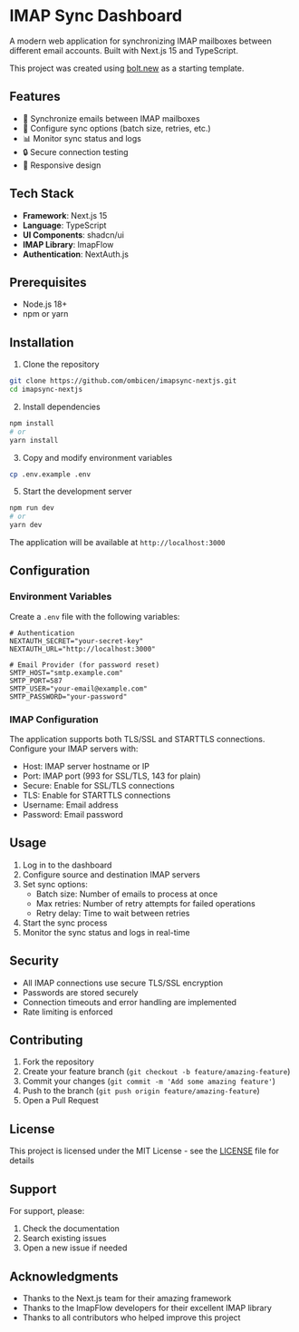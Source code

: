# IMAP Sync Dashboard

A modern web application for synchronizing IMAP mailboxes between different email accounts. Built with Next.js 15 and TypeScript.

This project was created using [bolt.new](https://bolt.new) as a starting template.

## Features

- 🔄 Synchronize emails between IMAP mailboxes
- 🔄 Configure sync options (batch size, retries, etc.)
- 📊 Monitor sync status and logs
- 🔒 Secure connection testing
- 📱 Responsive design

## Tech Stack

- **Framework**: Next.js 15
- **Language**: TypeScript
- **UI Components**: shadcn/ui
- **IMAP Library**: ImapFlow
- **Authentication**: NextAuth.js

## Prerequisites

- Node.js 18+
- npm or yarn

## Installation

1. Clone the repository
```bash
git clone https://github.com/ombicen/imapsync-nextjs.git
cd imapsync-nextjs
```

2. Install dependencies
```bash
npm install
# or
yarn install
```

3. Copy and modify environment variables
```bash
cp .env.example .env
```



5. Start the development server
```bash
npm run dev
# or
yarn dev
```

The application will be available at `http://localhost:3000`

## Configuration

### Environment Variables

Create a `.env` file with the following variables:

```env
# Authentication
NEXTAUTH_SECRET="your-secret-key"
NEXTAUTH_URL="http://localhost:3000"

# Email Provider (for password reset)
SMTP_HOST="smtp.example.com"
SMTP_PORT=587
SMTP_USER="your-email@example.com"
SMTP_PASSWORD="your-password"
```

### IMAP Configuration

The application supports both TLS/SSL and STARTTLS connections. Configure your IMAP servers with:

- Host: IMAP server hostname or IP
- Port: IMAP port (993 for SSL/TLS, 143 for plain)
- Secure: Enable for SSL/TLS connections
- TLS: Enable for STARTTLS connections
- Username: Email address
- Password: Email password

## Usage

1. Log in to the dashboard
2. Configure source and destination IMAP servers
3. Set sync options:
   - Batch size: Number of emails to process at once
   - Max retries: Number of retry attempts for failed operations
   - Retry delay: Time to wait between retries
4. Start the sync process
5. Monitor the sync status and logs in real-time

## Security

- All IMAP connections use secure TLS/SSL encryption
- Passwords are stored securely
- Connection timeouts and error handling are implemented
- Rate limiting is enforced

## Contributing

1. Fork the repository
2. Create your feature branch (`git checkout -b feature/amazing-feature`)
3. Commit your changes (`git commit -m 'Add some amazing feature'`)
4. Push to the branch (`git push origin feature/amazing-feature`)
5. Open a Pull Request

## License

This project is licensed under the MIT License - see the [LICENSE](LICENSE) file for details

## Support

For support, please:

1. Check the documentation
2. Search existing issues
3. Open a new issue if needed

## Acknowledgments

- Thanks to the Next.js team for their amazing framework
- Thanks to the ImapFlow developers for their excellent IMAP library
- Thanks to all contributors who helped improve this project
